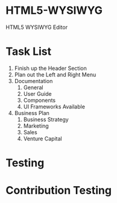 HTML5-WYSIWYG
=============

HTML5 WYSIWYG Editor
# Task List
1. Finish up the Header Section
2. Plan out the Left and Right Menu
3. Documentation
	1. General
	2. User Guide
	3. Components
	4. UI Frameworks Available
4. Business Plan
	1. Business Strategy
	2. Marketing
	3. Sales
	4. Venture Capital
# Testing
# Contribution Testing